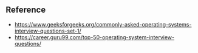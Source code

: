 
## Reference
* https://www.geeksforgeeks.org/commonly-asked-operating-systems-interview-questions-set-1/
* https://career.guru99.com/top-50-operating-system-interview-questions/
